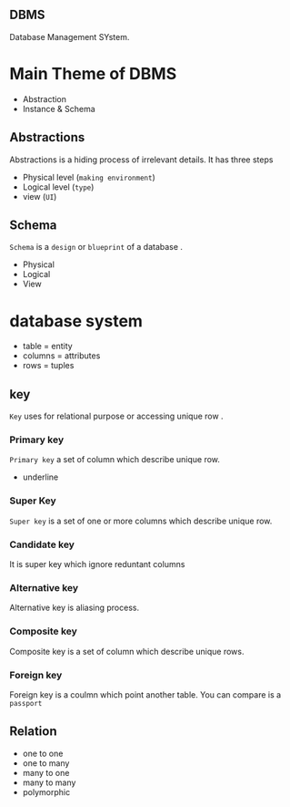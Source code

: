 ## DBMS

Database Management SYstem.

# Main Theme of DBMS

* Abstraction
* Instance & Schema

## Abstractions

Abstractions is a hiding process of irrelevant details. It has three steps

* Physical level (`making environment`)
* Logical level (`type`)
* view (`UI`)

## Schema

`Schema` is a `design` or `blueprint` of a database .

* Physical
* Logical
* View

# database system

* table = entity
* columns = attributes
* rows = tuples

## key

`Key` uses for relational purpose or accessing unique  row .

### Primary key

`Primary key` a set of column which describe unique row.

* underline

### Super Key

`Super key` is a set of one or more columns which describe unique row.

### Candidate key

It is super key which ignore reduntant columns

### Alternative key

Alternative key is aliasing process.

### Composite key

Composite key is a set of column which describe unique rows.

### Foreign key

Foreign key is a coulmn which point another table. You can compare is a `passport`

## Relation

* one to one
* one to many
* many to one
* many to many
* polymorphic
